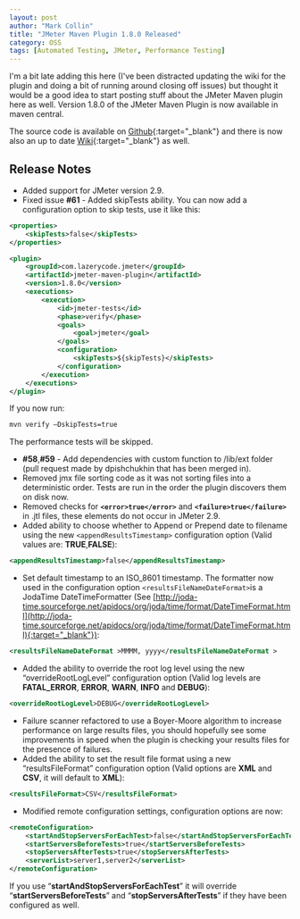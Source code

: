 ```yaml
---
layout: post
author: "Mark Collin"
title: "JMeter Maven Plugin 1.8.0 Released"
category: OSS
tags: [Automated Testing, JMeter, Performance Testing]
---
```

I'm a bit late adding this here (I've been distracted updating the wiki for the plugin and doing a bit of running around closing off issues) but thought it would be a good idea to start posting stuff about the JMeter Maven plugin here as well.  Version 1.8.0 of the JMeter Maven Plugin is now available in maven central.

The source code is available on [Github](https://github.com/Ronnie76er/jmeter-maven-plugin){:target="_blank"} and there is now also an up to date [Wiki](https://github.com/Ronnie76er/jmeter-maven-plugin/wiki){:target="_blank"} as well.

## Release Notes


- Added support for JMeter version 2.9.
- Fixed issue **#61** - Added skipTests ability.  You can now add a configuration option to skip tests, use it like this:

```xml
<properties>
    <skipTests>false</skipTests>
</properties>

<plugin>
    <groupId>com.lazerycode.jmeter</groupId>
    <artifactId>jmeter-maven-plugin</artifactId>
    <version>1.8.0</version>
    <executions>
        <execution>
            <id>jmeter-tests</id>
            <phase>verify</phase>
            <goals>
                <goal>jmeter</goal>
            </goals>
            <configuration>
                <skipTests>${skipTests}</skipTests>
            </configuration>
        </execution>
    </executions>
</plugin>
```


If you now run:

```bash
mvn verify –DskipTests=true
```

The performance tests will be skipped.

- **#58**,**#59** - Add dependencies with custom function to /lib/ext folder (pull request made by dpishchukhin that has been merged in).
- Removed jmx file sorting code as it was not sorting files into a deterministic order.  Tests are run in the order the plugin discovers them on disk now.
- Removed checks for **`<error>true</error>`** and **`<failure>true</failure>`** in .jtl files, these elements do not occur in JMeter 2.9.
- Added ability to choose whether to Append or Prepend date to filename using the new `<appendResultsTimestamp>` configuration option (Valid values are: **TRUE**,**FALSE**):

```xml
<appendResultsTimestamp>false</appendResultsTimestamp>
```


- Set default timestamp to an ISO_8601 timestamp.  The formatter now used in the configuration option `<resultsFileNameDateFormat>`is a JodaTime DateTimeFormatter (See [http://joda-time.sourceforge.net/apidocs/org/joda/time/format/DateTimeFormat.html](http://joda-time.sourceforge.net/apidocs/org/joda/time/format/DateTimeFormat.html){:target="_blank"}):

```xml
<resultsFileNameDateFormat >MMMM, yyyy</resultsFileNameDateFormat >
```


- Added the ability to override the root log level using the new “overrideRootLogLevel” configuration option (Valid log levels are **FATAL_ERROR**, **ERROR**, **WARN**, **INFO** and **DEBUG**):

```xml
<overrideRootLogLevel>DEBUG</overrideRootLogLevel>
```


- Failure scanner refactored to use a Boyer-Moore algorithm to increase performance on large results files, you should hopefully see some improvements in speed when the plugin is checking your results files for the presence of failures.
- Added the ability to set the result file format  using a new “resultsFileFormat” configuration option (Valid options are **XML** and **CSV**, it will default to **XML**):

```xml
<resultsFileFormat>CSV</resultsFileFormat>
```


- Modified remote configuration settings, configuration options are now:

```xml
<remoteConfiguration>
	<startAndStopServersForEachTest>false</startAndStopServersForEachTest>
	<startServersBeforeTests>true</startServersBeforeTests>
	<stopServersAfterTests>true</stopServersAfterTests>
	<serverList>server1,server2</serverList>
</remoteConfiguration>
```

If you use “**startAndStopServersForEachTest**” it will override “**startServersBeforeTests**” and “**stopServersAfterTests**” if they have been configured as well.
